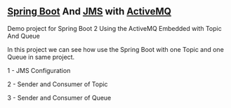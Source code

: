 [Spring Boot](https://spring.io/projects/spring-boot) And [JMS](https://en.wikipedia.org/wiki/Java_Message_Service) with [ActiveMQ](http://activemq.apache.org/)
---------------------------------

Demo project for Spring Boot 2 Using the ActiveMQ Embedded with Topic And Queue

In this project we can see how use the Spring Boot with one Topic and one Queue in same project.


1 - JMS Configuration 

2 - Sender and Consumer of Topic

3 - Sender and Consumer of Queue





